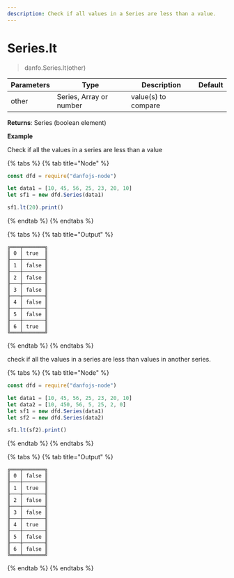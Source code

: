 ```yaml
---
description: Check if all values in a Series are less than a value.
---
```


# Series.lt

> danfo.Series.lt(other)&#x20;

| Parameters | Type                    | Description         | Default |
| ---------- | ----------------------- | ------------------- | ------- |
| other      | Series, Array or number | value(s) to compare |         |

**Returns**: Series (boolean element)

**Example**

Check if all the values in a series are less than a value

{% tabs %}
{% tab title="Node" %}
```javascript
const dfd = require("danfojs-node")

let data1 = [10, 45, 56, 25, 23, 20, 10]
let sf1 = new dfd.Series(data1)

sf1.lt(20).print()
```
{% endtab %}
{% endtabs %}

{% tabs %}
{% tab title="Output" %}
```
╔═══╤═══════╗
║ 0 │ true  ║
╟───┼───────╢
║ 1 │ false ║
╟───┼───────╢
║ 2 │ false ║
╟───┼───────╢
║ 3 │ false ║
╟───┼───────╢
║ 4 │ false ║
╟───┼───────╢
║ 5 │ false ║
╟───┼───────╢
║ 6 │ true  ║
╚═══╧═══════╝
```
{% endtab %}
{% endtabs %}

check if all the values in a series are less than values in another series.

{% tabs %}
{% tab title="Node" %}
```javascript
const dfd = require("danfojs-node")

let data1 = [10, 45, 56, 25, 23, 20, 10]
let data2 = [10, 450, 56, 5, 25, 2, 0]
let sf1 = new dfd.Series(data1)
let sf2 = new dfd.Series(data2)

sf1.lt(sf2).print()
```
{% endtab %}
{% endtabs %}

{% tabs %}
{% tab title="Output" %}
```
╔═══╤═══════╗
║ 0 │ false ║
╟───┼───────╢
║ 1 │ true  ║
╟───┼───────╢
║ 2 │ false ║
╟───┼───────╢
║ 3 │ false ║
╟───┼───────╢
║ 4 │ true  ║
╟───┼───────╢
║ 5 │ false ║
╟───┼───────╢
║ 6 │ false ║
╚═══╧═══════╝
```
{% endtab %}
{% endtabs %}
